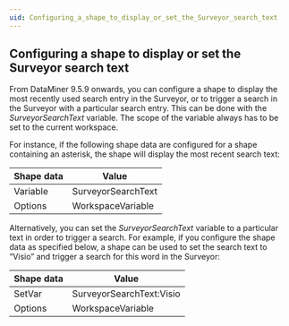 ```yaml
---
uid: Configuring_a_shape_to_display_or_set_the_Surveyor_search_text
---
```


## Configuring a shape to display or set the Surveyor search text

From DataMiner 9.5.9 onwards, you can configure a shape to display the most recently used search entry in the Surveyor, or to trigger a search in the Surveyor with a particular search entry. This can be done with the *SurveyorSearchText* variable. The scope of the variable always has to be set to the current workspace.

For instance, if the following shape data are configured for a shape containing an asterisk, the shape will display the most recent search text:

| Shape data | Value              |
|------------|--------------------|
| Variable   | SurveyorSearchText |
| Options    | WorkspaceVariable  |

Alternatively, you can set the *SurveyorSearchText* variable to a particular text in order to trigger a search. For example, if you configure the shape data as specified below, a shape can be used to set the search text to “Visio” and trigger a search for this word in the Surveyor:

| Shape data | Value                    |
|------------|--------------------------|
| SetVar     | SurveyorSearchText:Visio |
| Options    | WorkspaceVariable        |
